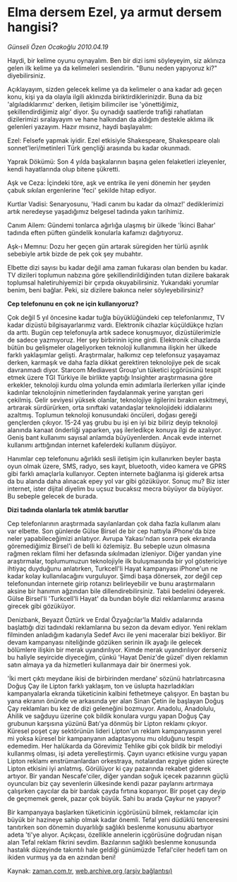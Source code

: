 # Elma dersem Ezel, ya armut dersem hangisi?

*Günseli Özen Ocakoğlu 2010.04.19*

<tr><td class="metin" colspan="2" style="padding-top: 20px; padding-left: 5px; ">Haydi, bir kelime oyunu oynayalım. Ben bir dizi ismi söyleyeyim, siz aklınıza gelen ilk kelime ya da kelimeleri seslendirin. "Bunu neden yapıyoruz ki?" diyebilirsiniz.</td></tr><tr><td class="metin" colspan="2" style="padding-top: 20px; padding-left: 5px; "><p>Açıklayayım, sizden gelecek kelime ya da kelimeler o ana kadar adı geçen konu, kişi ya da olayla ilgili aklınızda biriktirdiklerinizdir. Buna da biz 'algıladıklarımız' derken, iletişim bilimciler ise 'yönettiğimiz, şekillendirdiğimiz algı' diyor. Şu oynadığı saatlerde trafiği rahatlatan dizilerimizi sıralayayım ve hane halkından da aldığım destekle aklıma ilk gelenleri yazayım. Hazır mısınız, haydi başlayalım:
<p>Ezel: Felsefe yapmak iyidir. Ezel etkisiyle Shakespeare, Shakespeare olalı sonnet'leri/metinleri Türk gençliği arasında bu kadar okunmadı.
<p>Yaprak Dökümü: Son 4 yılda başkalarının başına gelen felaketleri izleyenler, kendi hayatlarında olup bitene şükretti.
<p>Aşk ve Ceza: İçindeki töre, aşk ve entrika ile yeni dönemin her şeyden çabuk sıkılan ergenlerine 'feci' şekilde hitap ediyor.
<p>Kurtlar Vadisi: Senaryosunu, 'Hadi canım bu kadar da olmaz!' dediklerimizi artık neredeyse yaşadığımız belgesel tadında yakın tarihimiz.
<p>Canım Ailem: Gündemi tonlarca ağırlığa ulaşmış bir ülkede 'İkinci Bahar' tadında eften püften gündelik konularla kafamızı dağıtıyoruz.
<p>Aşk-ı Memnu: Dozu her geçen gün artarak süregiden her türlü aşırılık sebebiyle artık bizde de pek çok şey mubahtır.
<p>Elbette dizi sayısı bu kadar değil ama zaman fukarası olan benden bu kadar. TV dizileri toplumun nabzına göre şekillendirildiğinden tutan dizilere bakarak toplumsal haletiruhiyemizi bir çırpıda okuyabilirsiniz. Yukarıdaki yorumlar benim, beni bağlar. Peki, siz dizilere bakınca neler söyleyebilirsiniz? 
<p><b>Cep telefonunu en çok ne için kullanıyoruz?</b>
<p>Çok değil 5 yıl öncesine kadar tuğla büyüklüğündeki cep telefonlarımız, TV kadar dizüstü bilgisayarlarımız vardı. Elektronik cihazlar küçüldükçe hızları da arttı. Bugün cep telefonuyla artık sadece konuşmuyor, dizüstülerimizle de sadece yazmıyoruz. Her şey birbirinin içine girdi. Elektronik cihazlarda bütün bu gelişmeler olageliyorken teknoloji kullanımına ilişkin her ülkede farklı yaklaşımlar gelişti. Araştırmalar, halkımız cep telefonsuz yaşayamaz derken, karmaşık ve daha fazla dikkat gerektiren teknolojiye pek de sıcak davranmadı diyor. Starcom Mediavest Group'un tüketici içgörüsünü tespit etmek üzere TGI Türkiye ile birlikte yaptığı Insighter araştırmasına göre erkekler, teknoloji kurdu olma yolunda emin adımlarla ilerlerken yıllar içinde kadınlar teknolojinin nimetlerinden faydalanmak yerine yarıştan geri çekilmiş. Gelir seviyesi yüksek olanlar, teknolojiye ilgilerini bırakın eskitmeyi, artırarak sürdürürken, orta sınıftaki vatandaşlar teknolojideki iddialarını azaltmış. Toplumun teknoloji konusundaki öncüleri, doğası gereği gençlerden çıkıyor. 15-24 yaş grubu bu işi en iyi biz biliriz deyip teknoloji alanında kanaat önderliği yaparken, yaş ilerledikçe konuya ilgi de azalıyor. Geniş bant kullanımı sayısal anlamda büyüyenlerden. Ancak evde internet kullanımı arttığından internet kafelerdeki kullanım düşüyor.
<p> Hanımlar cep telefonunu ağırlıklı sesli iletişim için kullanırken beyler başta oyun olmak üzere, SMS, radyo, ses kayıt, bluetooth, video kamera ve GPRS gibi farklı amaçlarla kullanıyor. Cepten internete bağlanma işi giderek artsa da bu alanda daha alınacak epey yol var gibi gözüküyor. Sonuç mu? Biz ister internet, ister dijital diyelim bu uçsuz bucaksız mecra büyüyor da büyüyor. Bu sebeple gelecek de burada.
<p><b>Dizi tadında olanlarla tek atımlık barutlar</b>
<p>Cep telefonlarının araştırmada sayılanlardan çok daha fazla kullanım alanı var elbette. Son günlerde Gülse Birsel de bir cep hattıyla iPhone'da bize neler yapabileceğimizi anlatıyor. Avrupa Yakası'ndan sonra pek ekranda göremediğimiz Birsel'i de belli ki özlemişiz. Bu sebeple uzun olmasına rağmen reklam filmi her defasında sıkılmadan izleniyor. Diğer yandan yine araştırmalar, toplumumuzun teknolojiyle ilk buluşmasında bir yol göstericiye ihtiyaç duyduğunu anlatırken, Turkcell'li Hayat kampanyası iPhone'un ne kadar kolay kullanılacağını vurguluyor. Şimdi başa dönersek, zor değil cep telefonundan internete girip rotanızı belirleyebilir ve bunu araştırmaların aksine bir hanımın ağzından bile dillendirebilirsiniz. Tabii bedelini ödeyerek. Gülse Birsel'li 'Turkcell'li Hayat' da bundan böyle dizi reklamlarımız arasına girecek gibi gözüküyor.
<p> Denizbank, Beyazıt Öztürk ve Erdal Özyağcılar'la Maldiv adalarında başlattığı dizi tadındaki reklamlarına bu sezon da devam ediyor. Yeni reklam filminden anladığım kadarıyla Sedef Avcı ile yeni maceralar bizi bekliyor. Bir devam kampanyası niteliğinde gözüken serinin ilk ayağı ile gelecek bölümlere ilişkin bir merak uyandırılıyor. Kimde merak uyandırılıyor derseniz bu haliyle seyircide diyeceğim, çünkü 'Hayat Deniz'de güzel' diyen reklamın satın almaya ya da hizmetleri kullanmaya dair bir önermesi yok.
<p> 'İki mert çıktı meydane ikisi de birbirinden merdane' sözünü hatırlatırcasına Doğuş Çay ile Lipton farklı yaklaşım, ton ve üslupta hazırladıkları kampanyalarla ekranda tüketicinin kalbini fethetmeye çalışıyor. En baştan bu yana ekranın önünde ve arkasında yer alan Sinan Çetin ile başlayan Doğuş Çay reklamları bu kez de dizi geleneğini bozmuyor. Anadolu, Anadolulu, Ahilik ve sağduyu üzerine çok bildik konulara vurgu yapan Doğuş Çay grubunun karşısına yüzünü Batı'ya dönmüş bir Lipton reklamı çıkıyor. Küresel poşet çay sektörünün lideri Lipton'un reklam kampanyasının yerel mi yoksa küresel bir kampanyanın adaptasyonu mu olduğunu tespit edemedim. Her halükarda da Görevimiz Tehlike gibi çok bildik bir melodiyi kullanmış olması, işi adeta yerelleştirmiş. Çayın uyarıcı etkisine vurgu yapan Lipton reklamı enstrümanlardan orkestraya, notalardan ezgiye giden süreçte Lipton etkisini iyi anlatmış. Görülüyor ki çay pazarında rekabet giderek artıyor. Bir yandan Nescafe'ciler, diğer yandan soğuk içecek pazarının güçlü oyuncuları biz çay sevenlerin ülkesinde kendi pazar paylarını artırmaya çalışırken çaycılar da bir bardak çayda fırtına koparıyor. Bir poşet çay deyip de geçmemek gerek, pazar çok büyük. Sahi bu arada Çaykur ne yapıyor?
<p> Bir kampanyaya başlarken tüketicinin içgörüsünü bilmek, reklamcılar için büyük bir hazineye sahip olmak kadar önemli. Tefal yeni düdüklü tenceresini tanıtırken son dönemin duyarlılığı sağlıklı beslenme konusunu abartıyor adeta 'ti'ye alıyor. Açıkçası, özellikle annelerin içgörüsüne doğrudan nişan alan Tefal reklam fikrini sevdim. Bazılarının sağlıklı beslenme konusunda hastalık düzeyinde takıntılı hale geldiği günümüzde Tefal'ciler hedefi tam on ikiden vurmuş ya da en azından beni!<br/></p></p></p></p></p></p></p></p></p></p></p></p></p></p></p></p></td></tr>

Kaynak: [zaman.com.tr](http://zaman.com.tr/yazar.do?yazino=974664), [web.archive.org (arşiv bağlantısı)](http://web.archive.org/web/20100422114944/http://www.zaman.com.tr:80/yazar.do?yazino=974664)

